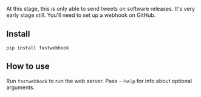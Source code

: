 At this stage, this is only able to send tweets on software releases. It's very early stage still. You'll need to set up a webhook on GitHub.

## Install

`pip install fastwebhook`

## How to use

Run `fastwebhook` to run the web server. Pass `--help` for info about optional arguments.

